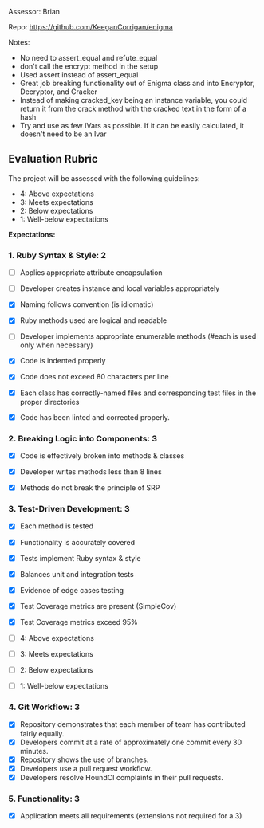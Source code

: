 Assessor: Brian

Repo: https://github.com/KeeganCorrigan/enigma

Notes:

* No need to assert_equal and refute_equal
* don't call the encrypt method in the setup
* Used assert instead of assert_equal
* Great job breaking functionality out of Enigma class and into Encryptor, Decryptor, and Cracker
* Instead of making cracked_key being an instance variable, you could return it from the crack method with the cracked text in the form of a hash
* Try and use as few IVars as possible. If it can be easily calculated, it doesn't need to be an Ivar

## Evaluation Rubric

The project will be assessed with the following guidelines:

* 4: Above expectations
* 3: Meets expectations
* 2: Below expectations
* 1: Well-below expectations

**Expectations:**

### 1. Ruby Syntax & Style: 2

- [ ] Applies appropriate attribute encapsulation  
- [ ] Developer creates instance and local variables appropriately
- [x] Naming follows convention (is idiomatic)
- [x] Ruby methods used are logical and readable  
- [ ] Developer implements appropriate enumerable methods (#each is used only when necessary)
- [x] Code is indented properly
- [x] Code does not exceed 80 characters per line
- [x] Each class has correctly-named files and corresponding test files in the proper directories
- [x] Code has been linted and corrected properly.


### 2. Breaking Logic into Components: 3

- [x] Code is effectively broken into methods & classes
- [x] Developer writes methods less than 8 lines
- [x] Methods do not break the principle of SRP


### 3. Test-Driven Development: 3

- [x] Each method is tested  
- [x] Functionality is accurately covered
- [x] Tests implement Ruby syntax & style   
- [x] Balances unit and integration tests
- [x] Evidence of edge cases testing
- [x] Test Coverage metrics are present (SimpleCov)
- [x] Test Coverage metrics exceed 95%

- [ ] 4: Above expectations
- [ ] 3: Meets expectations
- [ ] 2: Below expectations
- [ ] 1: Well-below expectations

### 4. Git Workflow: 3

- [x] Repository demonstrates that each member of team has contributed fairly equally.
- [x] Developers commit at a rate of approximately one commit every 30 minutes.
- [x] Repository shows the use of branches.
- [x] Developers use a pull request workflow.
- [x] Developers resolve HoundCI complaints in their pull requests.

### 5. Functionality: 3

- [x] Application meets all requirements (extensions not required for a 3)
